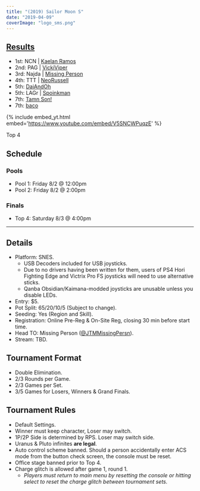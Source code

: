 ```yaml
---
title: "(2019) Sailor Moon S"
date: "2019-04-09"
coverImage: "logo_sms.png"
---
```


## [Results](https://smash.gg/tournament/animevo-2019/events/sailor-moon-s-1/overview)

- 1st: NCN \| [Kaelan Ramos](@KaelanRamos)
- 2nd: PAG \| [VickiViper](@VickiViperZabel)
- 3rd: Najda \| [Missing Person](@JTMMissingPersn)
- 4th: TTT \| [NeoRussell](@NeoRussell)
- 5th: [DaiAndOh](@DaiAndOh1)
- 5th: LAGr \| [Spoinkman](@DaSpoinkMan)
- 7th: [Tamn Son!](@tamns0n)
- 7th: [baco](@Beikho)

{% include embed_yt.html embed='https://www.youtube.com/embed/V5SNCWPuqzE' %}

Top 4

## Schedule

### Pools

- Pool 1: Friday 8/2 @ 12:00pm
- Pool 2: Friday 8/2 @ 2:00pm

### Finals

- Top 4: Saturday 8/3 @ 4:00pm

* * *

## Details

- Platform: SNES.
    - USB Decoders included for USB joysticks.
    - Due to no drivers having been written for them, users of PS4 Hori Fighting Edge and Victrix Pro FS joysticks will need to use alternative sticks.
    - Qanba Obsidian/Kaimana-modded joysticks are unusable unless you disable LEDs.
- Entry: $5.
- Pot Split: 65/20/10/5 (Subject to change).
- Seeding: Yes (Region and Skill).
- Registration: Online Pre-Reg & On-Site Reg, closing 30 min before start time.
- Head TO: Missing Person ([@JTMMissingPersn](https://twitter.com/JTMMissingPersn)).
- Stream: TBD.

## Tournament Format

- Double Elimination.
- 2/3 Rounds per Game.
- 2/3 Games per Set.
- 3/5 Games for Losers, Winners & Grand Finals.

## Tournament Rules

- Default Settings.
- Winner must keep character, Loser may switch.
- 1P/2P Side is determined by RPS. Loser may switch side.
- Uranus & Pluto infinites **are legal**.
- Auto control scheme banned. Should a person accidentally enter ACS mode from the button check screen, the console must be reset.
- Office stage banned prior to Top 4.
- Charge glitch is allowed after game 1, round 1.
    - _Players must return to main menu by resetting the console or hitting select to reset the charge glitch between tournament sets._
